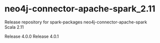 # neo4j-connector-apache-spark_2.11
Release repository for spark-packages neo4j-connector-apache-spark Scala 2.11

Release 4.0.0
Release 4.0.1

